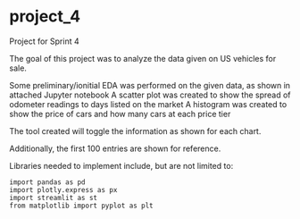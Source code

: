 # project_4
Project for Sprint 4

The goal of this project was to analyze the data given on US vehicles for sale.

Some preliminary/ionitial EDA was performed on the given data, as shown in attached Jupyter notebook
    A scatter plot was created to show the spread of odometer readings to days listed on the market
    A histogram was created to show the price of cars and how many cars at each price tier

The tool created will toggle the information as shown for each chart.

Additionally, the first 100 entries are shown for reference.

Libraries needed to implement include, but are not limited to:

    import pandas as pd
    import plotly.express as px
    import streamlit as st
    from matplotlib import pyplot as plt


